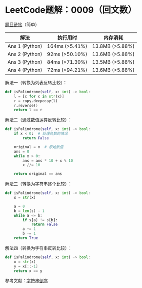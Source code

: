 # LeetCode题解：0009（回文数）

[题目链接](https://leetcode-cn.com/problems/palindrome-number/)（简单）

| 解法           | 执行用时       | 内存消耗        |
| -------------- | -------------- | --------------- |
| Ans 1 (Python) | 164ms (>5.41%) | 13.8MB (>5.88%) |
| Ans 2 (Python) | 92ms (>50.10%) | 13.6MB (>5.88%) |
| Ans 3 (Python) | 84ms (>71.30%) | 13.5MB (>5.88%) |
| Ans 4 (Python) | 72ms (>94.21%) | 13.6MB (>5.88%) |

解法一（转换为列表反转比较）：

```python
def isPalindrome(self, x: int) -> bool:
    l = [c for c in str(x)]
    r = copy.deepcopy(l)
    r.reverse()
    return l == r
```

解法二（通过数值运算反转比较）：

```python
def isPalindrome(self, x: int) -> bool:
    if x < 0:  # 处理负数的情况
        return False

    original = x  # 原始数值
    ans = 0
    while x > 0:
        ans = ans * 10 + x % 10
        x //= 10

    return original == ans
```

解法三（转换为字符串逐个比较）：

```python
def isPalindrome(self, x: int) -> bool:
    s = str(x)

    a = 0
    b = len(s) - 1
    while a <= b:
        if s[a] != s[b]:
            return False
        a += 1
        b -= 1
    return True
```

解法四（转换为字符串反转比较）：

```python
def isPalindrome(self, x: int) -> bool:
    x = str(x)
    y = x[::-1]
    return x == y
```

参考文献：[字符串倒序](https://blog.csdn.net/mingyuli/article/details/81604795)